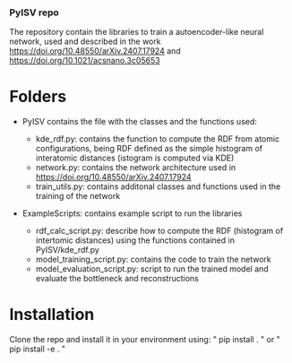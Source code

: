 ### PyISV repo

The repository contain the libraries to train a autoencoder-like neural network, used and described in the work https://doi.org/10.48550/arXiv.2407.17924 and https://doi.org/10.1021/acsnano.3c05653

# Folders
- PyISV contains the file with the classes and the functions used:
  - kde_rdf.py: contains the function to compute the RDF from atomic configurations, being RDF defined as the simple histogram of interatomic distances (istogram is computed via KDE)
  - network.py: contains the network architecture used in https://doi.org/10.48550/arXiv.2407.17924
  - train_utils.py: contains additonal classes and functions used in the training of the network

- ExampleScripts: contains example script to run the libraries
  - rdf_calc_script.py: describe how to compute the RDF (histogram of intertomic distances) using the functions contained in PyISV/kde_rdf.py
  - model_training_script.py: contains the code to train the network
  - model_evaluation_script.py: script to run the trained model and evaluate the bottleneck and reconstructions

# Installation
Clone the repo and install it in your environment using:
" pip install . " or " pip install -e . " 
